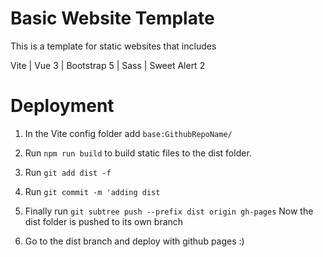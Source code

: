 # Basic Website Template

This is a template for static websites that includes

Vite | Vue 3 | Bootstrap 5 | Sass | Sweet Alert 2


# Deployment

1. In the Vite config folder add `base:GithubRepoName/`

2. Run `npm run build` to build static files to the dist folder.

3. Run `git add dist -f`

4. Run `git commit -m 'adding dist`

5. Finally run `git subtree push --prefix dist origin gh-pages` Now the dist folder is pushed to its own branch

6. Go to the dist branch and deploy with github pages :) 
